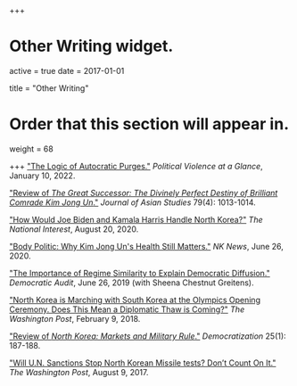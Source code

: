 +++
# Other Writing widget.
active = true
date = 2017-01-01

title = "Other Writing"

# Order that this section will appear in.
weight = 68

+++
["The Logic of Autocratic Purges."](https://politicalviolenceataglance.org/2022/01/10/the-logic-of-autocratic-purges/) *Political Violence at a Glance*, January 10, 2022.

["Review of *The Great Successor: The Divinely Perfect Destiny of Brilliant Comrade Kim Jong Un*."](https://www.cambridge.org/core/journals/journal-of-asian-studies/article/abs/great-successor-the-divinely-perfect-destiny-of-brilliant-comrade-kim-jong-un-by-anna-fifield-new-york-publicaffairs-2019-336-pp-isbn-9781541742482-cloth/F6C3BF5234F87760733618840D3B0106) *Journal of Asian Studies* 79(4): 1013-1014.

["How Would Joe Biden and Kamala Harris Handle North Korea?"](https://nationalinterest.org/blog/korea-watch/how-would-joe-biden-and-kamala-harris-handle-north-korea-167374) *The National Interest*, August 20, 2020.

["Body Politic: Why Kim Jong Un's Health Still Matters."](https://www.nknews.org/2020/06/body-politic-why-kim-jong-uns-health-still-matters/) *NK News*, June 26, 2020.

["The Importance of Regime Similarity to Explain Democratic Diffusion."](http://www.democraticaudit.com/2019/06/26/the-importance-of-regime-similarity-to-explain-democratic-diffusion/) *Democratic Audit*, June 26, 2019 (with Sheena Chestnut Greitens).

["North Korea is Marching with South Korea at the Olympics Opening Ceremony.
Does This Mean a Diplomatic Thaw is Coming?"](https://www.washingtonpost.com/news/made-by-history/wp/2018/02/09/north-korea-is-marching-with-south-korea-at-the-opening-ceremony-does-this-mean-a-diplomatic-thaw-is-coming/?utm_term=.fff9a0adc460) *The Washington Post*, February 9, 2018.

["Review of *North Korea: Markets and Military Rule*."](https://www.tandfonline.com/doi/abs/10.1080/13510347.2016.1223052) *Democratization* 25(1): 187-188.

["Will U.N. Sanctions Stop North Korean Missile tests? Don’t Count On It."](https://www.washingtonpost.com/news/monkey-cage/wp/2017/08/09/will-u-n-sanctions-stop-north-korean-missile-tests-dont-count-on-it/?noredirect=on&utm_term=.34e2ed434be4) *The Washington Post*, August 9, 2017.
